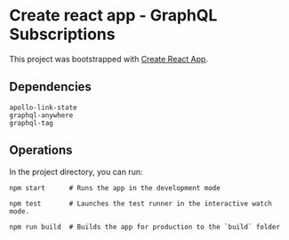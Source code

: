 # Create react app - GraphQL Subscriptions
This project was bootstrapped with [Create React App](https://github.com/facebook/create-react-app).

## Dependencies
```
apollo-link-state
graphql-anywhere
graphql-tag
```
## Operations
In the project directory, you can run:
```
npm start      # Runs the app in the development mode

npm test       # Launches the test runner in the interactive watch mode.

npm run build  # Builds the app for production to the `build` folder
```
